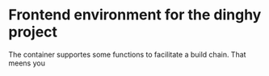 # Frontend environment for the dinghy project

The container supportes some functions to facilitate a build chain. That meens you 